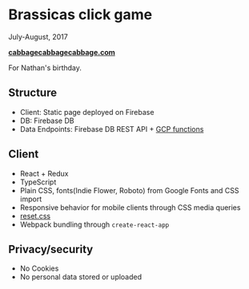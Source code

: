 # Brassicas click game

July-August, 2017

**[cabbagecabbagecabbage.com](https://cabbagecabbagecabbage.com)**

For Nathan's birthday. 

## Structure

- Client: Static page deployed on Firebase
- DB: Firebase DB
- Data Endpoints: Firebase DB REST API + [GCP functions](https://github.com/brianjleeofcl/cabbage-fn)

## Client

- React + Redux
- TypeScript
- Plain CSS, fonts(Indie Flower, Roboto) from Google Fonts and CSS import
- Responsive behavior for mobile clients through CSS media queries
- [reset.css](https://meyerweb.com/eric/tools/css/reset/)
- Webpack bundling through `create-react-app`

## Privacy/security

- No Cookies
- No personal data stored or uploaded